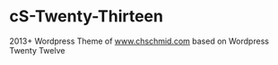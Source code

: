 cS-Twenty-Thirteen
==================

2013+ Wordpress Theme of www.chschmid.com
based on Wordpress Twenty Twelve

